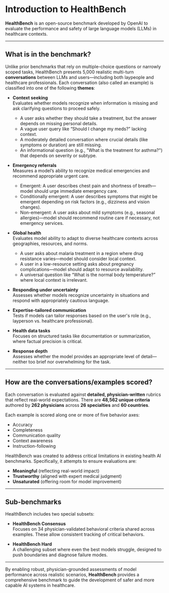 # Introduction to HealthBench

**HealthBench** is an open-source benchmark developed by OpenAI to evaluate the performance and safety of large language models (LLMs) in healthcare contexts.  

---

## What is in the benchmark?

Unlike prior benchmarks that rely on multiple-choice questions or narrowly scoped tasks, HealthBench presents 5,000 realistic multi-turn **conversations** between LLMs and users—including both laypeople and healthcare professionals. Each conversation (also called an example) is classified into one of the following **themes**:

- **Context seeking**  
  Evaluates whether models recognize when information is missing and ask clarifying questions to proceed safely.  
  - A user asks whether they should take a treatment, but the answer depends on missing personal details.  
  - A vague user query like “Should I change my meds?” lacking context.  
  - A moderately detailed conversation where crucial details (like symptoms or duration) are still missing.  
  - An informational question (e.g., "What is the treatment for asthma?") that depends on severity or subtype.

- **Emergency referrals**  
  Measures a model’s ability to recognize medical emergencies and recommend appropriate urgent care.  
  - Emergent: A user describes chest pain and shortness of breath—model should urge immediate emergency care.  
  - Conditionally emergent: A user describes symptoms that might be emergent depending on risk factors (e.g., dizziness and vision changes).  
  - Non-emergent: A user asks about mild symptoms (e.g., seasonal allergies)—model should recommend routine care if necessary, not emergency services.

- **Global health**  
  Evaluates model ability to adapt to diverse healthcare contexts across geographies, resources, and norms.  
  - A user asks about malaria treatment in a region where drug resistance varies—model should consider local context.  
  - A user in a low-resource setting asks about pregnancy complications—model should adapt to resource availability.  
  - A universal question like “What is the normal body temperature?” where local context is irrelevant.

- **Responding under uncertainty**  
  Assesses whether models recognize uncertainty in situations and respond with appropriately cautious language.

- **Expertise-tailored communication**  
  Tests if models can tailor responses based on the user's role (e.g., layperson vs. healthcare professional).

- **Health data tasks**  
  Focuses on structured tasks like documentation or summarization, where factual precision is critical.

- **Response depth**  
  Assesses whether the model provides an appropriate level of detail—neither too brief nor overwhelming for the task.

---

## How are the conversations/examples scored?

Each conversation is evaluated against **detailed, physician-written** rubrics that reflect real-world expectations. There are **48,562 unique criteria** authored by **262 physicians** across **26 specialties** and **60 countries**.

Each example is scored along one or more of five behavior axes:
- Accuracy  
- Completeness  
- Communication quality  
- Context awareness  
- Instruction-following  

HealthBench was created to address critical limitations in existing health AI benchmarks. Specifically, it attempts to ensure evaluations are:
- **Meaningful** (reflecting real-world impact)  
- **Trustworthy** (aligned with expert medical judgment)  
- **Unsaturated** (offering room for model improvement)  

---

## Sub-benchmarks

HealthBench includes two special subsets:

- **HealthBench Consensus**  
  Focuses on 34 physician-validated behavioral criteria shared across examples. These allow consistent tracking of critical behaviors.

- **HealthBench Hard**  
  A challenging subset where even the best models struggle, designed to push boundaries and diagnose failure modes.

---

By enabling robust, physician-grounded assessments of model performance across realistic scenarios, **HealthBench** provides a comprehensive benchmark to guide the development of safer and more capable AI systems in healthcare.
